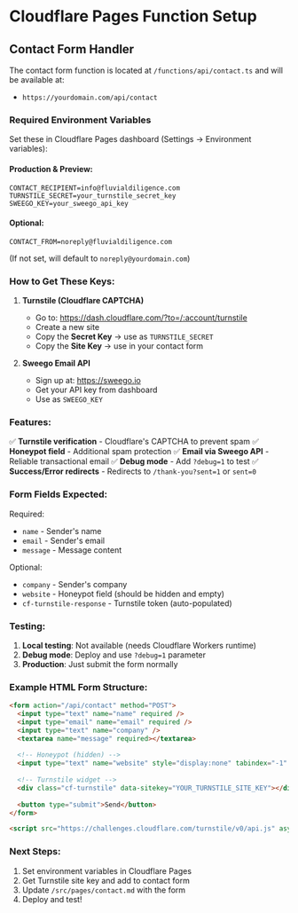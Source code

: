 # Cloudflare Pages Function Setup

## Contact Form Handler

The contact form function is located at `/functions/api/contact.ts` and will be available at:
- `https://yourdomain.com/api/contact`

### Required Environment Variables

Set these in Cloudflare Pages dashboard (Settings → Environment variables):

#### Production & Preview:
```
CONTACT_RECIPIENT=info@fluvialdiligence.com
TURNSTILE_SECRET=your_turnstile_secret_key
SWEEGO_KEY=your_sweego_api_key
```

#### Optional:
```
CONTACT_FROM=noreply@fluvialdiligence.com
```
(If not set, will default to `noreply@yourdomain.com`)

### How to Get These Keys:

1. **Turnstile (Cloudflare CAPTCHA)**
   - Go to: https://dash.cloudflare.com/?to=/:account/turnstile
   - Create a new site
   - Copy the **Secret Key** → use as `TURNSTILE_SECRET`
   - Copy the **Site Key** → use in your contact form

2. **Sweego Email API**
   - Sign up at: https://sweego.io
   - Get your API key from dashboard
   - Use as `SWEEGO_KEY`

### Features:

✅ **Turnstile verification** - Cloudflare's CAPTCHA to prevent spam
✅ **Honeypot field** - Additional spam protection
✅ **Email via Sweego API** - Reliable transactional email
✅ **Debug mode** - Add `?debug=1` to test
✅ **Success/Error redirects** - Redirects to `/thank-you?sent=1` or `sent=0`

### Form Fields Expected:

Required:
- `name` - Sender's name
- `email` - Sender's email
- `message` - Message content

Optional:
- `company` - Sender's company
- `website` - Honeypot field (should be hidden and empty)
- `cf-turnstile-response` - Turnstile token (auto-populated)

### Testing:

1. **Local testing**: Not available (needs Cloudflare Workers runtime)
2. **Debug mode**: Deploy and use `?debug=1` parameter
3. **Production**: Just submit the form normally

### Example HTML Form Structure:

```html
<form action="/api/contact" method="POST">
  <input type="text" name="name" required />
  <input type="email" name="email" required />
  <input type="text" name="company" />
  <textarea name="message" required></textarea>
  
  <!-- Honeypot (hidden) -->
  <input type="text" name="website" style="display:none" tabindex="-1" autocomplete="off" />
  
  <!-- Turnstile widget -->
  <div class="cf-turnstile" data-sitekey="YOUR_TURNSTILE_SITE_KEY"></div>
  
  <button type="submit">Send</button>
</form>

<script src="https://challenges.cloudflare.com/turnstile/v0/api.js" async defer></script>
```

### Next Steps:

1. Set environment variables in Cloudflare Pages
2. Get Turnstile site key and add to contact form
3. Update `/src/pages/contact.md` with the form
4. Deploy and test!
